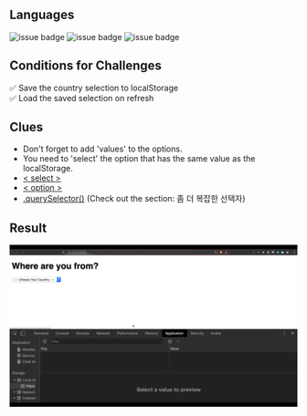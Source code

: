 ## Languages
![issue badge](https://img.shields.io/badge/language-HTML5-orange.svg)
![issue badge](https://img.shields.io/badge/language-CSS-informational.svg)
![issue badge](https://img.shields.io/badge/language-JS-yellow.svg)

## Conditions for Challenges

✅ Save the country selection to localStorage  
✅ Load the saved selection on refresh

## Clues

<ul>
<li>Don't forget to add 'values' to the options.</li>
<li>You need to 'select' the option that has the same value as the localStorage.</li>
  <li><a href="https://developer.mozilla.org/ko/docs/Web/API/HTMLElement/change_event">< select ></a></li>
  <li><a href="https://developer.mozilla.org/ko/docs/Web/HTML/Element/option">< option ></a></li>
<li><a href="https://developer.mozilla.org/ko/docs/Web/API/Document/querySelector">.querySelector()</a> (Check out the section: 좀 더 복잡한 선택자)</li>
</ul>

## Result

<img src="demo.gif" width="700" heigth="400">
